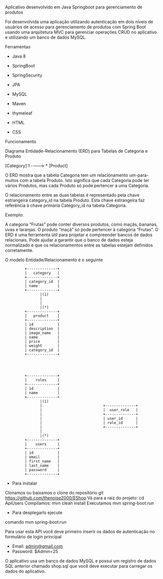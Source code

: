 
Aplicativo desenvolvido em Java Springboot para gerenciamento de produtos

Foi desenvolvida uma aplicação utilizando autenticação em dois níveis de usuários de acesso para gerenciamento de produtos com Spring Boot usando uma arquitetura MVC para gerenciar operações CRUD no aplicativo e utilizando um banco de dados MySQL.


Ferramentas

- Java 8

- SpringBoot

- SpringSecurity

- JPA

- MySQL

- Maven

- thymeleaf

- HTML

- CSS

Funcionamento 

Diagrama Entidade-Relacionamento (ERD) para Tabelas de Categoria e Produto


[Category] 1 ----> * [Product]



O ERD mostra que a tabela Categoria tem um relacionamento um-para-muitos com a tabela Produto. Isto significa que cada Categoria pode ter vários Produtos, mas cada Produto só pode pertencer a uma Categoria.

O relacionamento entre as duas tabelas é representado pela chave estrangeira category_id na tabela Produto. Esta chave estrangeira faz referência à chave primária Category_id na tabela Categoria.

Exemplo:

A categoria “Frutas” pode conter diversos produtos, como maçãs, bananas, uvas e laranjas.
O produto “maçã” só pode pertencer à categoria “Frutas”.
O ERD é uma ferramenta útil para projetar e compreender bancos de dados relacionais. Pode ajudar a garantir que o banco de dados esteja normalizado e que os relacionamentos entre as tabelas estejam definidos corretamente.

O modelo Entidade/Relacionamento é o seguinte 

             +--------------+
             |   category   |
             +--------------+
             | category_id  |
             | name         |
             +--------------+
                    |(1)
                    |
                    |
                    |(*)
             +--------------+
             |   product    |
             +--------------+
             | id           |
             | description  |
             | image_name   |
             | name         |
             | price        |
             | weight       |
             | category_id  |
             +--------------+
                    
                    
                    
                    
             +--------------+
             |    roles     |
             +--------------+
             | id           |
             | name         |
             +--------------+
                    |(1)
                    |                            +--------------+
                    |                            |  user_role   |
                    |                            +--------------+
                    |                            | user_id      |
                    |                            | role_id      |
                    |                            +--------------+
                    |
                    |(*)
             +--------------+
             |    users     |
             +--------------+
             | id           |
             | email        |
             | first_name   |
             | last_name    |
             | password     |
             +--------------+


* Para instalar

Clonamos ou baixamos o clone do repositório git https://github.com/thenoise2000/EShop
Vá para a raiz do projeto: cd ApiUsers
Compilamos: mvn clean install
Executamos mvn spring-boot:run


* Para desplegarlo ejecute

comando
  mvn spring-boot:run

Para usar esta API você deve primeiro inserir os dados de autenticação no formulário de login principal

- Email: admin@gmail.com
- Password: $Admin=25

O aplicativo usa um banco de dados MySQL e possui um registro de dados SQL anterior chamado shop.sql que você deve executar para carregar os dados do aplicativo.








